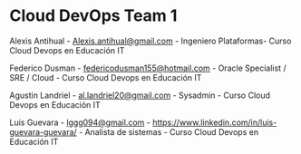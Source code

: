 # Cloud DevOps Team 1


Alexis Antihual - Alexis.antihual@gmail.com - Ingeniero Plataformas- Curso Cloud Devops en Educación IT

Federico Dusman - federicodusman155@hotmail.com - Oracle Specialist / SRE / Cloud - Curso Cloud Devops en Educación IT

Agustin Landriel - al.landriel20@gmail.com - Sysadmin - Curso Cloud Devops en Educación IT

Luis Guevara - lggg094@gmail.com - https://www.linkedin.com/in/luis-guevara-guevara/ - Analista de sistemas - Curso Cloud Devops en Educación IT
